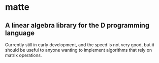 ﻿matte
=====

A linear algebra library for the D programming language
-------------------------------------------------------

Currently still in early development, and the speed is not very good, but it should be useful to anyone wanting to implement algorithms that rely on matrix operations.